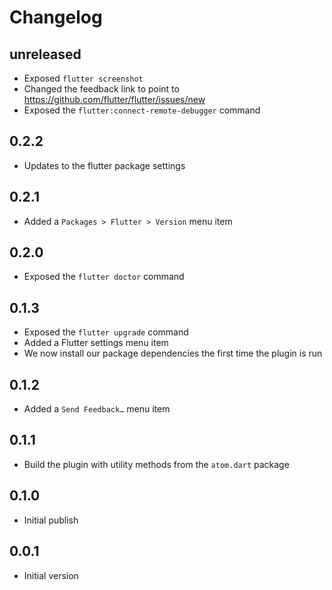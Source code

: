 # Changelog

## unreleased
- Exposed `flutter screenshot`
- Changed the feedback link to point to https://github.com/flutter/flutter/issues/new
- Exposed the `flutter:connect-remote-debugger` command

## 0.2.2
- Updates to the flutter package settings

## 0.2.1
- Added a `Packages > Flutter > Version` menu item

## 0.2.0
- Exposed the `flutter doctor` command

## 0.1.3
- Exposed the `flutter upgrade` command
- Added a Flutter settings menu item
- We now install our package dependencies the first time the plugin is run

## 0.1.2
- Added a `Send Feedback…` menu item

## 0.1.1
- Build the plugin with utility methods from the `atom.dart` package

## 0.1.0
- Initial publish

## 0.0.1
- Initial version
